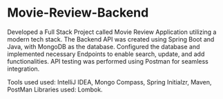 # Movie-Review-Backend

Developed a Full Stack Project called Movie Review Application utilizing a modern tech stack. 
The Backend API was created using Spring Boot and Java, with MongoDB as the database. 
Configured the database and implemented necessary Endpoints to enable search, update, and add functionalities. 
API testing was performed using Postman for seamless integration.

Tools used used: IntelliJ IDEA, Mongo Compass, Spring Initialzr, Maven, PostMan
Libraries used: Lombok.


